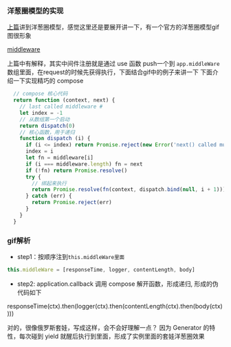 ### 洋葱圈模型的实现
[上篇](./application.md)讲到洋葱圈模型，感觉这里还是要展开讲一下，有一个官方的洋葱圈模型gif图很形象

[middleware](https://raw.githubusercontent.com/koajs/koa/a7b6ed0529a58112bac4171e4729b8760a34ab8b/docs/middleware.gif)

上篇中有解释，其实中间件注册就是通过 use 函数 push一个到 ```app.middleWare``` 数组里面，在request的时候先获得执行，下面结合gif中的例子来讲一下
下面介绍一下实现精巧的 compose

```javascript 1.8
  // compose 核心代码
  return function (context, next) {
    // last called middleware #
    let index = -1
    // 从数组第一个启动
    return dispatch(0)
    // 核心函数，用于递归
    function dispatch (i) {
      if (i <= index) return Promise.reject(new Error('next() called multiple times'))
      index = i
      let fn = middleware[i]
      if (i === middleware.length) fn = next
      if (!fn) return Promise.resolve()
      try {
        // 绑起来执行
        return Promise.resolve(fn(context, dispatch.bind(null, i + 1)));
      } catch (err) {
        return Promise.reject(err)
      }
    }
  }
```

### gif解析
* step1：按顺序注到```this.middleWare里面```
```javascript 1.8 
this.middleWare = [responseTime, logger, contentLength, body]
```

* step2: application.callback 调用 compose 解开函数，形成递归, 形成的伪代码如下

responseTime(ctx).then(logger(ctx).then(contentLength(ctx).then(body(ctx))))

对的，很像俄罗斯套娃，写成这样，会不会好理解一点？
因为 Generator 的特性，每次碰到 yield 就醒后执行到里面，形成了实例里面的套娃洋葱圈效果

